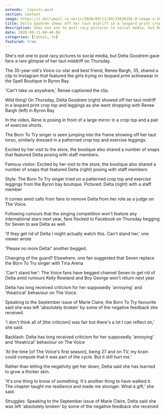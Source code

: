 ```yaml
---
extends: _layouts.post
section: content
image: https://i.dailymail.co.uk/1s/2020/09/11/04/33038356-0-image-a-105_1599795062538.jpg 
title: Delta Goodrem shows off her taut midriff in a leopard print crop top and leggings 
description: Shes not one to post racy pictures to social media, but Delta Goodrem gave fans a rare glimpse of her taut middriff on Thursday.   
date: 2020-09-11-04-44-09 
categories: [latest, tv] 
featured: true 
--- 
```

She's not one to post racy pictures to social media, but Delta Goodrem gave fans a rare glimpse of her taut middriff on Thursday.  

The 35-year-old's Voice co-star and best friend, Renee Bargh, 35, shared a clip to Instagram that featured the girls trying on leopard print activewear in the Spell Boutique in Byron Bay. 

'Can't take us anywhere,' Renee captioned the clip. 

Wild thing! On Thursday, Delta Goodrem (right) showed off her taut midriff in a leopard print crop top and leggings as she went shopping with Renee Bargh (left) in Byron Bay

In the video, Rene is posing in front of a large mirror in a crop top and a pair of exercise shorts.  

The Born To Try singer is seen jumping into the frame showing off her taut torso, similarly dressed in a patterned crop top and exercise leggings. 

Excited by her visit to the store, the boutique also shared a number of snaps that featured Delta posing with staff members. 

Famous visitor: Excited by her visit to the store, the boutique also shared a number of snaps that featured Delta (right) posing with staff members

Style: The Born To Try singer tried on a patterned crop top and exercise leggings from the Byron bay boutique. Pictured: Delta (right) with a staff member

It comes amid calls from fans to remove Delta from her role as a judge on The Voice. 

Following rumours that the singing competition won't feature any international stars next year, fans flocked to Facebook on Thursday begging for Seven to axe Delta as well.

'If they get rid of Delta I might actually watch this. Can't stand her,' one viewer wrote

'Please no more Delta!' another begged.



Changing of the guard? Elsewhere, one fan suggested that Seven replace the Born To Try singer with Tina Arena

'Can't stand her': The Voice fans have begged channel Seven to get rid of Delta amid rumours Kelly Rowland and Boy George won't return next year 

Delta has long received criticism for her supposedly 'annoying' and 'theatrical' behaviour on The Voice.

Speaking to the September issue of Marie Claire, the Born To Try favourite said she was left 'absolutely broken' by some of the negative feedback she received.

'I don't think all of [the criticism] was fair but there's a lot I can reflect on,' she said.

Backlash: Delta has long received criticism for her supposedly 'annoying' and 'theatrical' behaviour on The Voice

'At the time [of The Voice's first season], being 27 and on TV, my brain could compute that it was part of the cycle. But it still hurt me.'

Rather than letting the negativity get her down, Delta said she has learned to grow a thicker skin.

'It's one thing to know of something. It's another thing to have walked it. The chapter taught me resilience and made me stronger. What a gift,' she said.

Struggles: Speaking to the September issue of Marie Claire, Delta said she was left 'absolutely broken' by some of the negative feedback she received

